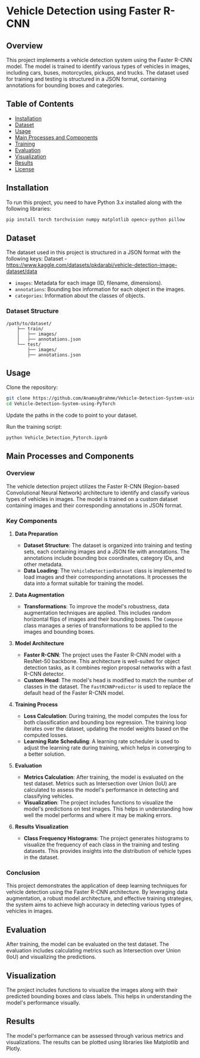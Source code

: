 # Vehicle Detection using Faster R-CNN

## Overview
This project implements a vehicle detection system using the Faster R-CNN model. The model is trained to identify various types of vehicles in images, including cars, buses, motorcycles, pickups, and trucks. The dataset used for training and testing is structured in a JSON format, containing annotations for bounding boxes and categories.

## Table of Contents
- [Installation](#installation)
- [Dataset](#dataset)
- [Usage](#usage)
- [Main Processes and Components](#main-processes-and-components)
- [Training](#training)
- [Evaluation](#evaluation)
- [Visualization](#visualization)
- [Results](#results)
- [License](#license)

## Installation
To run this project, you need to have Python 3.x installed along with the following libraries:

```bash
pip install torch torchvision numpy matplotlib opencv-python pillow
```

## Dataset
The dataset used in this project is structured in a JSON format with the following keys:
Dataset - https://www.kaggle.com/datasets/pkdarabi/vehicle-detection-image-dataset/data

- `images`: Metadata for each image (ID, filename, dimensions).
- `annotations`: Bounding box information for each object in the images.
- `categories`: Information about the classes of objects.

### Dataset Structure
```
/path/to/dataset/
    ├── train/
    │   ├── images/
    │   ├── annotations.json
    └── test/
        ├── images/
        ├── annotations.json
```

## Usage
Clone the repository:

```bash
git clone https://github.com/AnamayBrahme/Vehicle-Detection-System-using-PyTorch.git
cd Vehicle-Detection-System-using-PyTorch
```

Update the paths in the code to point to your dataset.

Run the training script:

```bash
python Vehicle_Detection_Pytorch.ipynb
```

## Main Processes and Components

### Overview
The vehicle detection project utilizes the Faster R-CNN (Region-based Convolutional Neural Network) architecture to identify and classify various types of vehicles in images. The model is trained on a custom dataset containing images and their corresponding annotations in JSON format.

### Key Components

1. **Data Preparation**
   - **Dataset Structure**: The dataset is organized into training and testing sets, each containing images and a JSON file with annotations. The annotations include bounding box coordinates, category IDs, and other metadata.
   - **Data Loading**: The `VehicleDetectionDataset` class is implemented to load images and their corresponding annotations. It processes the data into a format suitable for training the model.

2. **Data Augmentation**
   - **Transformations**: To improve the model's robustness, data augmentation techniques are applied. This includes random horizontal flips of images and their bounding boxes. The `Compose` class manages a series of transformations to be applied to the images and bounding boxes.

3. **Model Architecture**
   - **Faster R-CNN**: The project uses the Faster R-CNN model with a ResNet-50 backbone. This architecture is well-suited for object detection tasks, as it combines region proposal networks with a fast R-CNN detector.
   - **Custom Head**: The model's head is modified to match the number of classes in the dataset. The `FastRCNNPredictor` is used to replace the default head of the Faster R-CNN model.

4. **Training Process**
   - **Loss Calculation**: During training, the model computes the loss for both classification and bounding box regression. The training loop iterates over the dataset, updating the model weights based on the computed losses.
   - **Learning Rate Scheduling**: A learning rate scheduler is used to adjust the learning rate during training, which helps in converging to a better solution.

5. **Evaluation**
   - **Metrics Calculation**: After training, the model is evaluated on the test dataset. Metrics such as Intersection over Union (IoU) are calculated to assess the model's performance in detecting and classifying vehicles.
   - **Visualization**: The project includes functions to visualize the model's predictions on test images. This helps in understanding how well the model performs and where it may be making errors.

6. **Results Visualization**
   - **Class Frequency Histograms**: The project generates histograms to visualize the frequency of each class in the training and testing datasets. This provides insights into the distribution of vehicle types in the dataset.

### Conclusion
This project demonstrates the application of deep learning techniques for vehicle detection using the Faster R-CNN architecture. By leveraging data augmentation, a robust model architecture, and effective training strategies, the system aims to achieve high accuracy in detecting various types of vehicles in images.

## Evaluation
After training, the model can be evaluated on the test dataset. The evaluation includes calculating metrics such as Intersection over Union (IoU) and visualizing the predictions.

## Visualization
The project includes functions to visualize the images along with their predicted bounding boxes and class labels. This helps in understanding the model's performance visually. 

## Results
The model's performance can be assessed through various metrics and visualizations. The results can be plotted using libraries like Matplotlib and Plotly.

